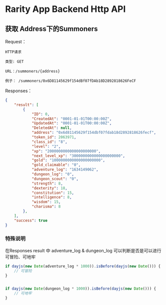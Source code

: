 # Rarity App Backend Http API

## 获取 Address下的Summoners


Request： 

```text
HTTP请求

类型: GET

URL：/summoners/{address}

例子： /summoners/0x6D81145629f154dBf07fDAb18D2892818626FeCF

```

Responses：

```json
{
    "result": [
        {
            "ID": 0,
            "CreatedAt": "0001-01-01T00:00:00Z",
            "UpdatedAt": "0001-01-01T00:00:00Z",
            "DeletedAt": null,
            "address": "0x6d81145629f154dbf07fdab18d2892818626fecf",
            "token_id": 2063971,
            "class_id": "8",
            "level": "2",
            "xp": "2000000000000000000000",
            "next_level_xp": "3000000000000000000000",
            "gold": "1000000000000000000000",
            "gold_claimable": "0",
            "adventure_log": "1634149062",
            "dungeon_log": "0",
            "dungeon_scout": "0",
            "strength": 8,
            "dexterity": 18,
            "constitution": 15,
            "intelligence": 8,
            "wisdom": 15,
            "charisma": 8
        },
    ],
    "success": true
}
```

### 特殊说明

在Responses result 中 adventure_log & dungeon_log 可以判断是否是可以进行可冒险、可地牢

```js
if dayjs(new Date(adventure_log * 1000)).isBefore(dayjs(new Date())) {
    // 可冒险
}


if dayjs(new Date(dungeon_log * 1000)).isBefore(dayjs(new Date())) {
    // 可地牢
}
```
